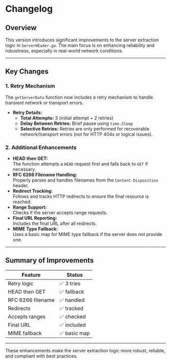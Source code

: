 # Changelog

## Overview

This version introduces significant improvements to the server extraction logic in `ServerHEader.go`. The main focus is on enhancing reliability and robustness, especially in real-world network conditions.

---

## Key Changes

### 1. Retry Mechanism

The `getServerData` function now includes a retry mechanism to handle transient network or transport errors.

- **Retry Details:**
    - **Total Attempts:** 3 (initial attempt + 2 retries)
    - **Delay Between Retries:** Brief pause using `time.Sleep`
    - **Selective Retries:** Retries are only performed for recoverable network/transport errors (not for HTTP 404s or logical issues).

### 2. Additional Enhancements

- **HEAD then GET:**  
   The function attempts a `HEAD` request first and falls back to `GET` if necessary.
- **RFC 6266 Filename Handling:**  
   Properly parses and handles filenames from the `Content-Disposition` header.
- **Redirect Tracking:**  
   Follows and tracks HTTP redirects to ensure the final resource is reached.
- **Range Support:**  
   Checks if the server accepts range requests.
- **Final URL Reporting:**  
   Includes the final URL after all redirects.
- **MIME Type Fallback:**  
   Uses a basic map for MIME type fallback if the server does not provide one.

---

## Summary of Improvements

| Feature           | Status       |
| ----------------- | ------------ |
| Retry logic       | ✅ 3 tries   |
| HEAD then GET     | ✅ fallback  |
| RFC 6266 filename | ✅ handled   |
| Redirects         | ✅ tracked   |
| Accepts ranges    | ✅ checked   |
| Final URL         | ✅ included  |
| MIME fallback     | ✅ basic map |

---

These enhancements make the server extraction logic more robust, reliable, and compliant with best practices.

